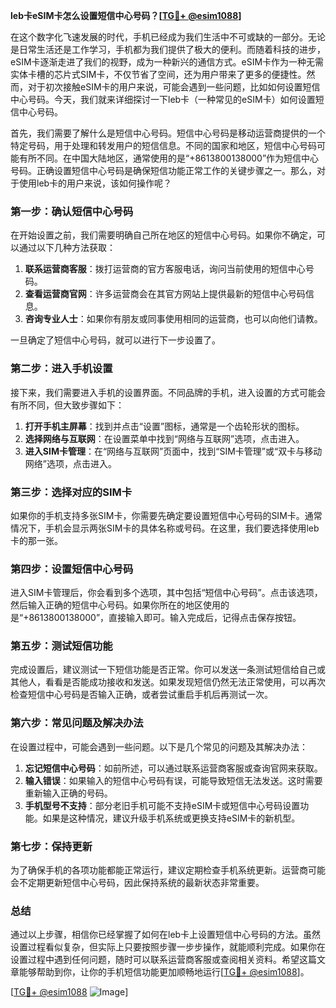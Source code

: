**leb卡eSIM卡怎么设置短信中心号码？[[TG💪+ @esim1088](https://t.me/s/esim1088)]**

在这个数字化飞速发展的时代，手机已经成为我们生活中不可或缺的一部分。无论是日常生活还是工作学习，手机都为我们提供了极大的便利。而随着科技的进步，eSIM卡逐渐走进了我们的视野，成为一种新兴的通信方式。eSIM卡作为一种无需实体卡槽的芯片式SIM卡，不仅节省了空间，还为用户带来了更多的便捷性。然而，对于初次接触eSIM卡的用户来说，可能会遇到一些问题，比如如何设置短信中心号码。今天，我们就来详细探讨一下leb卡（一种常见的eSIM卡）如何设置短信中心号码。

首先，我们需要了解什么是短信中心号码。短信中心号码是移动运营商提供的一个特定号码，用于处理和转发用户的短信信息。不同的国家和地区，短信中心号码可能有所不同。在中国大陆地区，通常使用的是“+8613800138000”作为短信中心号码。正确设置短信中心号码是确保短信功能正常工作的关键步骤之一。那么，对于使用leb卡的用户来说，该如何操作呢？

### **第一步：确认短信中心号码**
在开始设置之前，我们需要明确自己所在地区的短信中心号码。如果你不确定，可以通过以下几种方法获取：
1. **联系运营商客服**：拨打运营商的官方客服电话，询问当前使用的短信中心号码。
2. **查看运营商官网**：许多运营商会在其官方网站上提供最新的短信中心号码信息。
3. **咨询专业人士**：如果你有朋友或同事使用相同的运营商，也可以向他们请教。

一旦确定了短信中心号码，就可以进行下一步设置了。

### **第二步：进入手机设置**
接下来，我们需要进入手机的设置界面。不同品牌的手机，进入设置的方式可能会有所不同，但大致步骤如下：

1. **打开手机主屏幕**：找到并点击“设置”图标，通常是一个齿轮形状的图标。
2. **选择网络与互联网**：在设置菜单中找到“网络与互联网”选项，点击进入。
3. **进入SIM卡管理**：在“网络与互联网”页面中，找到“SIM卡管理”或“双卡与移动网络”选项，点击进入。

### **第三步：选择对应的SIM卡**
如果你的手机支持多张SIM卡，你需要先确定要设置短信中心号码的SIM卡。通常情况下，手机会显示两张SIM卡的具体名称或号码。在这里，我们要选择使用leb卡的那一张。

### **第四步：设置短信中心号码**
进入SIM卡管理后，你会看到多个选项，其中包括“短信中心号码”。点击该选项，然后输入正确的短信中心号码。如果你所在的地区使用的是“+8613800138000”，直接输入即可。输入完成后，记得点击保存按钮。

### **第五步：测试短信功能**
完成设置后，建议测试一下短信功能是否正常。你可以发送一条测试短信给自己或其他人，看看是否能成功接收和发送。如果发现短信仍然无法正常使用，可以再次检查短信中心号码是否输入正确，或者尝试重启手机后再测试一次。

### **第六步：常见问题及解决办法**
在设置过程中，可能会遇到一些问题。以下是几个常见的问题及其解决办法：

1. **忘记短信中心号码**：如前所述，可以通过联系运营商客服或查询官网来获取。
2. **输入错误**：如果输入的短信中心号码有误，可能导致短信无法发送。这时需要重新输入正确的号码。
3. **手机型号不支持**：部分老旧手机可能不支持eSIM卡或短信中心号码设置功能。如果是这种情况，建议升级手机系统或更换支持eSIM卡的新机型。

### **第七步：保持更新**
为了确保手机的各项功能都能正常运行，建议定期检查手机系统更新。运营商可能会不定期更新短信中心号码，因此保持系统的最新状态非常重要。

### **总结**
通过以上步骤，相信你已经掌握了如何在leb卡上设置短信中心号码的方法。虽然设置过程看似复杂，但实际上只要按照步骤一步步操作，就能顺利完成。如果你在设置过程中遇到任何问题，随时可以联系运营商客服或查阅相关资料。希望这篇文章能够帮助到你，让你的手机短信功能更加顺畅地运行[[TG💪+ @esim1088](https://t.me/s/esim1088)]。

[[TG💪+ @esim1088](https://t.me/s/esim1088) ![Image](https://i.postimg.cc/4NQfJmqS/Snipaste-2025-05-13-00-14-12.png)]